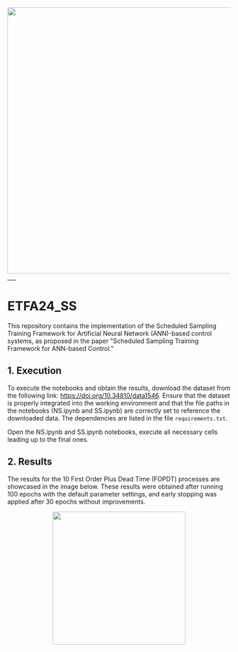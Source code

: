 <div align="center">

<img src="SS_ANN.png" width="600px">

</div>
___


# ETFA24_SS
This repository contains the implementation of the Scheduled Sampling Training Framework for Artificial Neural Network (ANN)-based control systems, as proposed in the paper "Scheduled Sampling Training Framework for ANN-based Control."

## 1. Execution
To execute the notebooks and obtain the results, download the dataset from the following link: https://doi.org/10.34810/data1546.
Ensure that the dataset is properly integrated into the working environment and that the file paths in the notebooks (NS.ipynb and SS.ipynb) are correctly set to reference the downloaded data. The dependencies are listed in the file `requirements.txt`. 

Open the NS.ipynb and SS.ipynb notebooks, execute all necessary cells leading up to the final ones.

## 2. Results
The results for the 10 First Order Plus Dead Time (FOPDT) processes are showcased in the image below. These results were obtained after running 100 epochs with the default parameter settings, and early stopping was applied after 30 epochs without improvements.

<div align="center">

<img src="results.png" width="300px">

</div>
